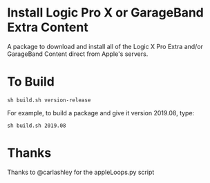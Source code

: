 Install Logic Pro X or GarageBand Extra Content
=================================

A package to download and install all of the Logic X Pro Extra and/or GarageBand Content direct from Apple's servers. 

# To Build
`sh build.sh version-release`

For example, to build a package and give it version 2019.08, type:

`sh build.sh 2019.08`

# Thanks

Thanks to @carlashley for the appleLoops.py script
